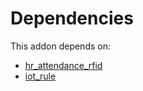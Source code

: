 # Dependencies

This addon depends on:

- [hr_attendance_rfid](https://github.com/bringout/oca-technical)
- [iot_rule](https://github.com/bringout/oca-technical)
